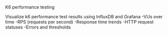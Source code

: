 K6 performance testing

Visualize  k6 performance test results using InfluxDB and Grafana
-VUs over time
-RPS (requests per second)
-Response time trends
-HTTP request statuses
-Errors and thresholds

